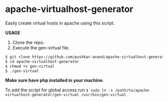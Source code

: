 # apache-virtualhost-generator
Easily create virtual hosts in apache using this script.

**USAGE**
1. Clone the repo.
2. Execute the gen-virtual file.

```bash
$ git clone https://github.com/pushkar-anand/apache-virtualhost-generator.git
$ cd apache-virtualhost-generator
$ chmod +x gen-virtual
$ ./gen-virtual
```
**Make sure have php installed in your machine.**

To add the script for global access run 
```$ sudo ln -s /path/to/apache-virtualhost-generator/gen-virtual /usr/bin/gen-virtual ```
